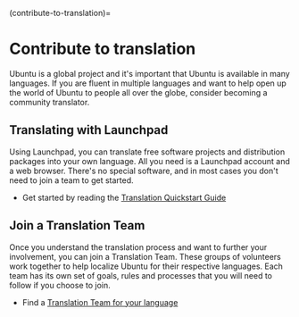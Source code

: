 (contribute-to-translation)=
# Contribute to translation

Ubuntu is a global project and it's important that Ubuntu is available in many languages.
If you are fluent in multiple languages and want to help open up the world of Ubuntu to people all over the globe, consider becoming a community translator.


## Translating with Launchpad

Using Launchpad, you can translate free software projects and distribution packages into your own language.
All you need is a Launchpad account and a web browser.
There's no special software, and in most cases you don't need to join a team to get started.

* Get started by reading the [Translation Quickstart Guide](https://wiki.ubuntu.com/Translations/QuickStartGuide)


## Join a Translation Team

Once you understand the translation process and want to further your involvement, you can join a Translation Team.
These groups of volunteers work together to help localize Ubuntu for their respective languages.
Each team has its own set of goals, rules and processes that you will need to follow if you choose to join.

* Find a [Translation Team for your language](https://translations.launchpad.net/+groups/ubuntu-translators)
